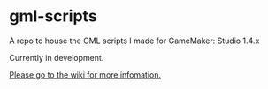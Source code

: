 # gml-scripts
A repo to house the GML scripts I made for GameMaker: Studio 1.4.x

Currently in development.

[Please go to the wiki for more infomation.](https://github.com/xubiod/gml-scripts/wiki)
